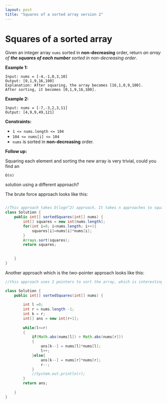 ```yaml
---
layout: post
title: "Squares of a sorted array version 2"
---
```


# Squares of a sorted array

Given an integer array `nums` sorted in **non-decreasing** order, return *an array of **the squares of each number** sorted in non-decreasing order*.

**Example 1:**

```
Input: nums = [-4,-1,0,3,10]
Output: [0,1,9,16,100]
Explanation: After squaring, the array becomes [16,1,0,9,100].
After sorting, it becomes [0,1,9,16,100].

```

**Example 2:**

```
Input: nums = [-7,-3,2,3,11]
Output: [4,9,9,49,121]

```

**Constraints:**

- `1 <= nums.length <= 104`
- `104 <= nums[i] <= 104`
- `nums` is sorted in **non-decreasing** order.

**Follow up:**

Squaring each element and sorting the new array is very trivial, could you find an

```
O(n)
```

solution using a different approach?

The brute force approach looks like this: 

```java

//This approach takes O(logn^2) approach. It takes n approaches to square and n approaches to sort. Java has an inbuilt function to sort it. 
class Solution {
    public int[] sortedSquares(int[] nums) {
        int[] squares = new int[nums.length];
        for(int i=0; i<nums.length; i++){
            squares[i]=nums[i]*nums[i];
        }
        Arrays.sort(squares);
        return squares;
        
        
    }
}
```

Another approach which is the two-pointer approach looks like this: 

```java
//this approach uses 2 pointers to sort the array, which is interesting. The interesting thing is it will have no more iterations than the length of the array which means the approach will be O(log n) no matter what. This will only work in this sorted array where we know the last element will be the largest and we assign elements to the array just like that. 

class Solution {
    public int[] sortedSquares(int[] nums) {
        
        int l =0;
        int r = nums.length -1;
        int k = r;
        int[] ans = new int[r+1];
        
        while(l<=r)
        {
            if(Math.abs(nums[l]) > Math.abs(nums[r]))
            {
                ans[k--] = nums[l]*nums[l];
                l++;
            }else{
                ans[k--] = nums[r]*nums[r];
                r--;
            }
            //System.out.println(r);
        }
        return ans;
        
    }
}
```
